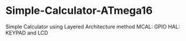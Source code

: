 # Simple-Calculator-ATmega16
Simple Calculator using Layered Architecture method
MCAL: GPIO
HAL: KEYPAD and LCD 
